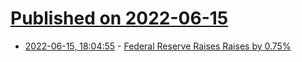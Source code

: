 # [Published on 2022-06-15](index.md)

* [2022-06-15, 18:04:55](https://news.ycombinator.com/item?id=31756837) - [Federal Reserve Raises Raises by 0.75%](https://www.usatoday.com/story/money/2022/06/15/fed-interest-rates-hike/7631195001/)

